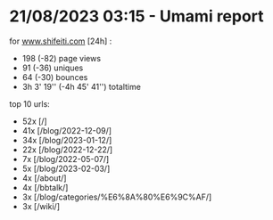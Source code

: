 # 21/08/2023 03:15 - Umami report
for www.shifeiti.com [24h] :

 - 198 (-82) page views
 - 91 (-36) uniques
 - 64 (-30) bounces
 - 3h 3' 19'' (-4h 45' 41'') totaltime


top 10 urls:
 - 52x [/]
 - 41x [/blog/2022-12-09/]
 - 34x [/blog/2023-01-12/]
 - 22x [/blog/2022-12-22/]
 - 7x [/blog/2022-05-07/]
 - 5x [/blog/2023-02-03/]
 - 4x [/about/]
 - 4x [/bbtalk/]
 - 3x [/blog/categories/%E6%8A%80%E6%9C%AF/]
 - 3x [/wiki/]


